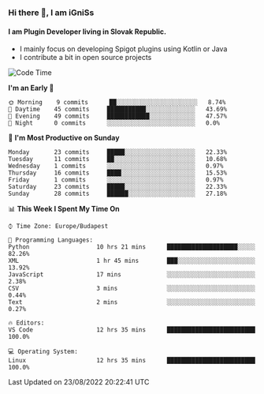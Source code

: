 ### Hi there 👋, I am iGniSs

#### I am Plugin Developer living in Slovak Republic.
- I mainly focus on developing Spigot plugins using Kotlin or Java
- I contribute a bit in open source projects

<!--START_SECTION:waka-->
![Code Time](http://img.shields.io/badge/Code%20Time-903%20hrs%2027%20mins-blue)

**I'm an Early 🐤** 

```text
🌞 Morning    9 commits      ██░░░░░░░░░░░░░░░░░░░░░░░   8.74% 
🌆 Daytime    45 commits     ███████████░░░░░░░░░░░░░░   43.69% 
🌃 Evening    49 commits     ████████████░░░░░░░░░░░░░   47.57% 
🌙 Night      0 commits      ░░░░░░░░░░░░░░░░░░░░░░░░░   0.0%

```
📅 **I'm Most Productive on Sunday** 

```text
Monday       23 commits     █████░░░░░░░░░░░░░░░░░░░░   22.33% 
Tuesday      11 commits     ██░░░░░░░░░░░░░░░░░░░░░░░   10.68% 
Wednesday    1 commits      ░░░░░░░░░░░░░░░░░░░░░░░░░   0.97% 
Thursday     16 commits     ████░░░░░░░░░░░░░░░░░░░░░   15.53% 
Friday       1 commits      ░░░░░░░░░░░░░░░░░░░░░░░░░   0.97% 
Saturday     23 commits     █████░░░░░░░░░░░░░░░░░░░░   22.33% 
Sunday       28 commits     ██████░░░░░░░░░░░░░░░░░░░   27.18%

```


📊 **This Week I Spent My Time On** 

```text
⌚︎ Time Zone: Europe/Budapest

💬 Programming Languages: 
Python                   10 hrs 21 mins      ████████████████████░░░░░   82.26% 
XML                      1 hr 45 mins        ███░░░░░░░░░░░░░░░░░░░░░░   13.92% 
JavaScript               17 mins             ░░░░░░░░░░░░░░░░░░░░░░░░░   2.38% 
CSV                      3 mins              ░░░░░░░░░░░░░░░░░░░░░░░░░   0.44% 
Text                     2 mins              ░░░░░░░░░░░░░░░░░░░░░░░░░   0.27%

🔥 Editors: 
VS Code                  12 hrs 35 mins      █████████████████████████   100.0%

💻 Operating System: 
Linux                    12 hrs 35 mins      █████████████████████████   100.0%

```


 Last Updated on 23/08/2022 20:22:41 UTC
<!--END_SECTION:waka-->